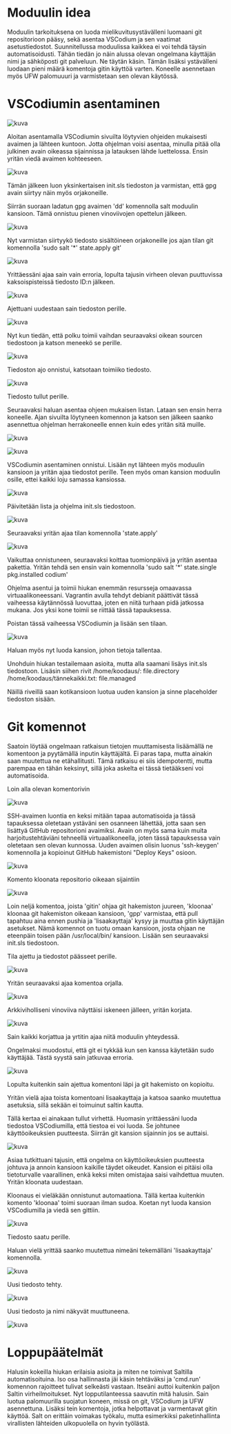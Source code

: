 # Moduulin idea

Moduulin tarkoituksena on luoda mielikuvitusystävälleni luomaani git repositorioon pääsy, sekä asentaa VSCodium ja sen vaatimat asetustiedostot. Suunnitellussa moduulissa kaikkea ei voi tehdä täysin automatisoidusti.
Tähän tiedän jo näin alussa olevan ongelmana käyttäjän nimi ja sähköposti git palveluun. Ne täytän käsin.
Tämän lisäksi ystävälleni luodaan pieni määrä komentoja gitin käyttöä varten. Koneelle asennetaan myös UFW palomuuuri ja varmistetaan sen olevan käytössä.

# VSCodiumin asentaminen


![kuva](https://github.com/panupeltola/palvelimet/assets/148875059/41844f0c-b45b-400e-98ed-d40e62f8b9e4)



Aloitan asentamalla VSCodiumin sivuilta löytyvien ohjeiden mukaisesti avaimen ja lähteen kuntoon. Jotta ohjelman voisi asentaa, minulla pitää olla julkinen avain oikeassa sijainnissa ja latauksen lähde luettelossa.
Ensin yritän viedä avaimen kohteeseen.


![kuva](https://github.com/panupeltola/palvelimet/assets/148875059/08de8298-4dd2-47ba-bce8-6e7e73e835f6)

Tämän jälkeen luon yksinkertaisen init.sls tiedoston ja varmistan, että gpg avain siirtyy näin myös orjakoneille.

Siirrän suoraan ladatun gpg avaimen 'dd' komennolla salt moduulin kansioon. Tämä onnistuu pienen vinoviivojen opettelun jälkeen.

![kuva](https://github.com/panupeltola/palvelimet/assets/148875059/6302cc83-f97b-4a30-84af-af652eb35b3d)


Nyt varmistan siirtyykö tiedosto sisältöineen orjakoneille jos ajan tilan git komennolla 'sudo salt '*' state.apply git'

![kuva](https://github.com/panupeltola/palvelimet/assets/148875059/075592b2-f8e8-4519-b7f6-1c7d8b5efea0)


Yrittäessäni ajaa sain vain erroria, lopulta tajusin virheen olevan puuttuvissa kaksoispisteissä tiedosto ID:n jälkeen.

![kuva](https://github.com/panupeltola/palvelimet/assets/148875059/0c27f98d-d731-48ed-ad17-ac63c2206ee2)

Ajettuani uudestaan sain tiedoston perille.


![kuva](https://github.com/panupeltola/palvelimet/assets/148875059/46904a49-cc8f-4ff6-bcfc-64b8d48dc6f8)

Nyt kun tiedän, että polku toimii vaihdan seuraavaksi oikean sourcen tiedostoon ja katson meneekö se perille.

![kuva](https://github.com/panupeltola/palvelimet/assets/148875059/8a55173a-0ad6-48d9-86c9-2ea9a2ce221e)


Tiedoston ajo onnistui, katsotaan toimiiko tiedosto.

![kuva](https://github.com/panupeltola/palvelimet/assets/148875059/a68d3215-e95c-403f-ba46-4e8e906c42f9)

Tiedosto tullut perille.

Seuraavaksi haluan asentaa ohjeen mukaisen listan. Lataan sen ensin herra koneelle.
Ajan sivuilta löytyneen komennon ja katson sen jälkeen saanko asennettua ohjelman herrakoneelle ennen kuin edes yritän sitä muille.

![kuva](https://github.com/panupeltola/palvelimet/assets/148875059/192a04d8-f50f-4e2f-95ae-ebc988eb719a)


![kuva](https://github.com/panupeltola/palvelimet/assets/148875059/a846d30c-dd1d-4843-bb4f-74bb73e318b4)


VSCodiumin asentaminen onnistui. Lisään nyt lähteen myös moduulin kansioon ja yritän ajaa tiedostot perille. Teen myös oman kansion moduulin osille, ettei kaikki loju samassa kansiossa.

![kuva](https://github.com/panupeltola/palvelimet/assets/148875059/744cfdd7-2103-4d70-8bfd-21ddfca53007)

Päivitetään lista ja ohjelma init.sls tiedostoon.

![kuva](https://github.com/panupeltola/palvelimet/assets/148875059/1e026226-eca2-43e0-9905-c1889a3b7bac)


Seuraavaksi yritän ajaa tilan komennolla 'state.apply'

![kuva](https://github.com/panupeltola/palvelimet/assets/148875059/143ad523-629c-4b6b-be57-2733bafc15cb)

Vaikuttaa onnistuneen, seuraavaksi koittaa tuomionpäivä ja yritän asentaa pakettia. Yritän tehdä sen ensin vain komennolla 'sudo salt '*' state.single pkg.installed codium'

Ohjelma asentui ja toimii hiukan enemmän resursseja omaavassa virtuaalikoneessani. Vagrantin avulla tehdyt debianit päättivät tässä vaiheessa käytännössä luovuttaa, joten en niitä turhaan pidä jatkossa mukana.
Jos yksi kone toimii se riittää tässä tapauksessa.

Poistan tässä vaiheessa VSCodiumin ja lisään sen tilaan.

![kuva](https://github.com/panupeltola/palvelimet/assets/148875059/2f85d871-780c-4483-971b-7f4dd0a0e200)

Haluan myös nyt luoda kansion, johon tietoja tallentaa.


Unohduin hiukan testailemaan asioita, mutta alla saamani lisäys init.sls tiedostoon. Lisäsin siihen rivit
/home/koodaus/:
  file.directory
/home/koodaus/tännekaikki.txt:
  file.managed

Näillä riveillä saan kotikansioon luotua uuden kansion ja sinne placeholder tiedoston sisään.

# Git komennot

Saatoin löytää ongelmaan ratkaisun tietojen muuttamisesta lisäämällä ne komentoon ja pyytämällä inputin käyttäjältä. Ei paras tapa, mutta ainakin saan muutettua ne etähallitusti.
Tämä ratkaisu ei siis idempotentti, mutta parempaa en tähän keksinyt, sillä joka askelta ei tässä tietääkseni voi automatisoida.

Loin alla olevan komentorivin

![kuva](https://github.com/panupeltola/palvelimet/assets/148875059/ebfcdca7-c7f7-4075-a980-98290a5a6da4)


SSH-avaimen luontia en keksi mitään tapaa automatisoida ja tässä tapauksessa oletetaan ystäväni sen osanneen lähettää, jotta saan sen lisättyä GitHub repositorioni avaimiksi.
Avain on myös sama kuin muita harjoitustehtäviäni tehneellä virtuaalikoneella, joten tässä tapauksessa vain oletetaan sen olevan kunnossa.
Uuden avaimen olisin luonus 'ssh-keygen' komennolla ja kopioinut GitHub hakemistoni "Deploy Keys" osioon.

![kuva](https://github.com/panupeltola/palvelimet/assets/148875059/87eb528f-585c-47fa-8ac9-b7ee221c8ebe)

Komento kloonata repositorio oikeaan sijaintiin

![kuva](https://github.com/panupeltola/palvelimet/assets/148875059/cd0faeb9-861e-4cdc-8ba5-e4caa895c088)

Loin neljä komentoa, joista 'gitin' ohjaa git hakemiston juureen, 'kloonaa' kloonaa git hakemiston oikeaan kansioon, 'gpp' varmistaa, että pull tapahtuu aina ennen pushia ja 'lisaakayttaja' kysyy ja muuttaa gitin käyttäjän asetukset.
Nämä komennot on tuotu omaan kansioon, josta ohjaan ne eteenpäin toisen pään /usr/local/bin/ kansioon.
Lisään sen seuraavaksi init.sls tiedostoon.

Tila ajettu ja tiedostot päässeet perille.

![kuva](https://github.com/panupeltola/palvelimet/assets/148875059/91340f54-4e35-46bc-9785-34e1cb592deb)

Yritän seuraavaksi ajaa komentoa orjalla.

![kuva](https://github.com/panupeltola/palvelimet/assets/148875059/5acfd375-e8a1-4a62-9efb-6fecd02cccb2)

Arkkiviholliseni vinoviiva näyttäisi iskeneen jälleen, yritän korjata.


![kuva](https://github.com/panupeltola/palvelimet/assets/148875059/4c05d0ca-519f-44f7-b958-0b44cd11f191)


Sain kaikki korjattua ja yrtitin ajaa niitä moduulin yhteydessä.

Ongelmaksi muodostui, että git ei tykkää kun sen kanssa käytetään sudo käyttäjää. Tästä syystä sain jatkuvaa erroria.

![kuva](https://github.com/panupeltola/palvelimet/assets/148875059/adb447ce-5433-4668-892d-30af7e7c0cf4)

Lopulta kuitenkin sain ajettua komentoni läpi ja git hakemisto on kopioitu.

Yritän vielä ajaa toista komentoani lisaakayttaja ja katsoa saanko muutettua asetuksia, sillä sekään ei toimuinut saltin kautta.

Tällä kertaa ei ainakaan tullut virhettä.
Huomasin yrittäessäni luoda tiedostoa VSCodiumilla, että tiestoa ei voi luoda. Se johtunee käyttöoikeuksien puutteesta.
Siirrän git kansion sijainnin jos se auttaisi.

![kuva](https://github.com/panupeltola/palvelimet/assets/148875059/3869b91c-9689-4b8a-9428-35705f613db4)

Asiaa tutkittuani tajusin, että ongelma on käyttöoikeuksien puutteesta johtuva ja annoin kansioon kaikille täydet oikeudet. Kansion ei pitäisi olla tietoturvalle vaarallinen, enkä keksi miten omistajaa saisi vaihdettua muuten. Yritän kloonata uudestaan.

Kloonaus ei vieläkään onnistunut automaationa. Tällä kertaa kuitenkin komento 'kloonaa' toimi suoraan ilman sudoa.
Koetan nyt luoda kansion VSCodiumilla ja viedä sen gittiin.

![kuva](https://github.com/panupeltola/palvelimet/assets/148875059/43b200d1-f379-4169-b2c2-c71d39b30c0e)


Tiedosto saatu perille.

Haluan vielä yrittää saanko muutettua nimeäni tekemälläni 'lisaakayttaja' komennolla.

![kuva](https://github.com/panupeltola/palvelimet/assets/148875059/5b61fb59-e1a1-45b3-96e2-bf0fb85f7b82)


Uusi tiedosto tehty.

![kuva](https://github.com/panupeltola/palvelimet/assets/148875059/f8680f04-5061-494b-b899-d4284cfd31ee)

Uusi tiedosto ja nimi näkyvät muuttuneena.

![kuva](https://github.com/panupeltola/palvelimet/assets/148875059/e7ba9183-2b97-4049-968e-4849a05f74fc)


# Loppupäätelmät

Halusin kokeilla hiukan erilaisia asioita ja miten ne toimivat Saltilla automatisoituina. Iso osa hallinnasta jäi käsin tehtäväksi ja 'cmd.run' komennon rajoitteet tulivat selkeästi vastaan. Itseäni auttoi kuitenkin paljon Saltin virheilmoitukset.
Nyt lopputilanteessa saavutin mitä halusin. Sain luotua palomuurilla suojatun koneen, missä on git, VSCodium ja UFW asennettuna. Lisäksi tein komentoja, jotka helpottavat ja varmentavat gitin käyttöä. Salt on erittäin voimakas työkalu, mutta esimerkiksi paketinhallinta virallisten lähteiden ulkopuolella on hyvin työlästä.






  
  









